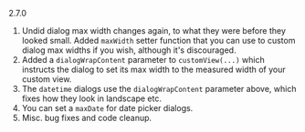 2.7.0

1. Undid dialog max width changes again, to what they were before they looked small. Added `maxWidth` setter function that you can use to custom dialog max widths if you wish, although it's discouraged.
2. Added a `dialogWrapContent` parameter to `customView(...)` which instructs the dialog to set its max width to the measured width of your custom view.
3. The `datetime` dialogs use the `dialogWrapContent` parameter above, which fixes how they look in landscape etc.
4. You can set a `maxDate` for date picker dialogs.
4. Misc. bug fixes and code cleanup.